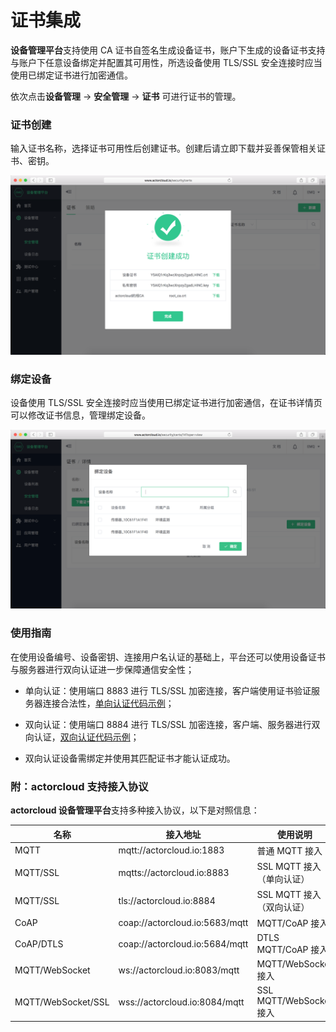 # 证书集成

**设备管理平台**支持使用 CA 证书自签名生成设备证书，账户下生成的设备证书支持与账户下任意设备绑定并配置其可用性，所选设备使用 TLS/SSL 安全连接时应当使用已绑定证书进行加密通信。

依次点击**设备管理** -> **安全管理** -> **证书** 可进行证书的管理。


### 证书创建

输入证书名称，选择证书可用性后创建证书。创建后请立即下载并妥善保管相关证书、密钥。

![](/images/certs_create.png)


### 绑定设备

设备使用 TLS/SSL 安全连接时应当使用已绑定证书进行加密通信，在证书详情页可以修改证书信息，管理绑定设备。

![](/images/certs_bind.png)


### 使用指南

在使用设备编号、设备密钥、连接用户名认证的基础上，平台还可以使用设备证书与服务器进行双向认证进一步保障通信安全性；

- 单向认证：使用端口 8883 进行 TLS/SSL 加密连接，客户端使用证书验证服务器连接合法性，[单向认证代码示例](../access/single.md)；

- 双向认证：使用端口 8884 进行 TLS/SSL 加密连接，客户端、服务器进行双向认证，[双向认证代码示例](../access/twice.md)；

- 双向认证设备需绑定并使用其匹配证书才能认证成功。


### 附：**actorcloud** 支持接入协议

**actorcloud 设备管理平台**支持多种接入协议，以下是对照信息：

| 名称  | 接入地址 | 使用说明 |
| ------- | ------- | ----|
| MQTT  | mqtt://actorcloud.io:1883 | 普通 MQTT 接入 |
| MQTT/SSL  | mqtts://actorcloud.io:8883 | SSL MQTT 接入（单向认证） |
| MQTT/SSL  | tls://actorcloud.io:8884 | SSL MQTT 接入 （双向认证）|
| CoAP  | coap://actorcloud.io:5683/mqtt | MQTT/CoAP 接入 |
| CoAP/DTLS  | coap://actorcloud.io:5684/mqtt | DTLS MQTT/CoAP 接入 |
| MQTT/WebSocket  | ws://actorcloud.io:8083/mqtt | MQTT/WebSocket 接入 |
| MQTT/WebSocket/SSL  | wss://actorcloud.io:8084/mqtt | SSL MQTT/WebSocket 接入 |